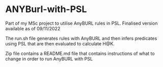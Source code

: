 # ANYBurl-with-PSL 
Part of my MSc project to utilise AnyBURL rules in PSL. Finalised version available as of 09/11/2022

The run.sh file generates rules with AnyBURL and then infers predicates using PSL that are then evaluated to calculate H@K.

Zip file contains a README.md file that contains instructions of what to change in order to run AnyBURL with PSL
